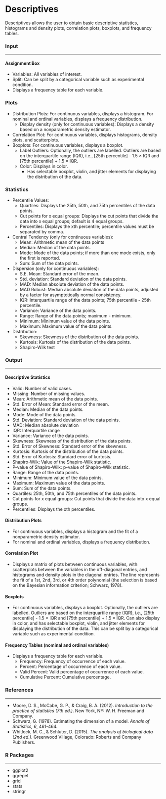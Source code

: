 Descriptives
===

Descriptives allows the user to obtain basic descriptive statistics, histograms and density plots, correlation plots, boxplots, and frequency tables.

### Input
-------

#### Assignment Box 
- Variables: All variables of interest.
- Split: Can be split by a categorical variable such as experimental condition.
- Displays a frequency table for each variable.

### Plots
- Distribution Plots: For continuous variables, displays a histogram. For nominal and ordinal variables, displays a frequency distribution.
  - Display density (only for continuous variables): Displays a density based on a nonparametric density estimator.
- Correlation Plot: For continuous variables, displays histograms, density plots, and scatterplots.
- Boxplots: For continuous variables, displays a boxplot.
  - Label Outliers: Optionally, the outliers are labelled. Outliers are based on the interquartile range (IQR), i.e., [25th percentile] - 1.5 × IQR and [75th percentile] + 1.5 × IQR.
  - Color: Displays in color.
    - Has selectable boxplot, violin, and jitter elements for displaying the distribution of the data.

### Statistics
- Percentile Values:
  - Quartiles: Displays the 25th, 50th, and 75th percentiles of the data points.
  - Cut points for x equal groups: Displays the cut points that divide the data into x equal groups; default is 4 equal groups.
  - Percentiles: Displays the xth percentile; percentile values must be separated by comma.
- Central Tendency (only for continuous variables):
  - Mean: Arithmetic mean of the data points
  - Median: Median of the data points.
  - Mode: Mode of the data points; if more than one mode exists, only the first is reported.
  - Sum: Sum of the data points.
- Dispersion (only for continuous variables):
  - S.E. Mean: Standard error of the mean.
  - Std. deviation: Standard deviation of the data points.
  - MAD: Median absolute deviation of the data points.
  - MAD Robust: Median absolute deviation of the data points, adjusted by a factor for asymptotically normal consistency.
  - IQR: Interquartile range of the data points; 75th percentile - 25th percentile.
  - Variance: Variance of the data points.
  - Range: Range of the data points; maximum - minimum.
  - Minimum: Minimum value of the data points.
  - Maximum: Maximum value of the data points. 
- Distribution:
  - Skewness: Skewness of the distribution of the data points.
  - Kurtosis: Kurtosis of the distribution of the data points.
  - Shapiro-Wilk test

### Output
-------
#### Descriptive Statistics
- Valid: Number of valid cases.
- Missing: Number of missing values.
- Mean: Arithmetic mean of the data points.
- Std. Error of Mean: Standard error of the mean.
- Median: Median of the data points.
- Mode: Mode of the data points.
- Std. Deviation: Standard deviation of the data points.
- MAD: Median absolute deviation
- IQR: Interquartile range
- Variance: Variance of the data points.
- Skewness: Skewness of the distribution of the data points.
- Std. Error of Skewness: Standard error of the skewness.
- Kurtosis: Kurtosis of the distribution of the data points.
- Std. Error of Kurtosis: Standard error of kurtosis.
- Shapiro-Wilk: Value of the Shapiro-Wilk statistic.
- P-value of Shapiro-Wilk: p-value of Shapiro-Wilk statistic.
- Range: Range of the data points.
- Minimum: Minimum value of the data points.
- Maximum: Maximum value of the data points.
- Sum: Sum of the data points.
- Quartiles: 25th, 50th, and 75th percentiles of the data points.
- Cut points for x equal groups: Cut points that divide the data into x equal groups.
- Percentiles: Displays the xth percentiles.

#### Distribution Plots
- For continuous variables, displays a histogram and the fit of a nonparametric density estimator.
- For nominal and ordinal variables, displays a frequency distribution.

#### Correlation Plot
- Displays a matrix of plots between continuous variables, with scatterplots between the variables in the off-diagonal entries, and histograms and density plots in the diagonal entries.
 The line represents the fit of a 1st, 2nd, 3rd, or 4th order polynomial (the selection is based on the Bayesian information criterion; Schwarz, 1978).

#### Boxplots
- For continuous variables, displays a boxplot. Optionally, the outliers are labelled. Outliers are based on the interquartile range (IQR), i.e., [25th percentile] - 1.5 × IQR and [75th percentile] + 1.5 × IQR. Can also display in color, and has selectable boxplot, violin, and jitter elements for displaying the distribution of the data. This can be split by a categorical variable such as experimental condition.

#### Frequency Tables (nominal and ordinal variables)
- Displays a frequency table for each variable.
  - Frequency: Frequency of occurrence of each value.
  - Percent: Percentage of occurrence of each value.
  - Valid Percent: Valid percentage of occurrence of each value.
  - Cumulative Percent: Cumulative percentage.

### References
-------
- Moore, D. S., McCabe, G. P., & Craig, B. A. (2012). *Introduction to the practice of statistics (7th ed.)*. New York, NY: W. H. Freeman and Company.
- Schwarz, G. (1978). Estimating the dimension of a model. *Annals of Statistics, 6*, 461-464.
- Whitlock, M. C., & Schluter, D. (2015). *The analysis of biological data (2nd ed.)*. Greenwood Village, Colorado: Roberts and Company Publishers.

### R Packages
---
- ggplot2
- ggrepel
- grid
- stats
- stringr

